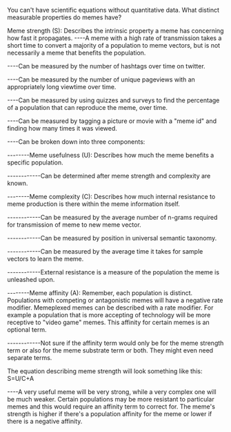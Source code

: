 You can't have scientific equations without quantitative data. What distinct measurable properties do memes have?

Meme strength (S): Describes the intrinsic property a meme has concerning how fast it propagates.
----A meme with a high rate of transmission takes a short time to convert a majority of a population to meme vectors, but is not necessarily a meme that benefits the population.

----Can be measured by the number of hashtags over time on twitter.

----Can be measured by the number of unique pageviews with an appropriately long viewtime over time.

----Can be measured by using quizzes and surveys to find the percentage of a population that can reproduce the meme, over time.

----Can be measured by tagging a picture or movie with a "meme id" and finding how many times it was viewed.

----Can be broken down into three components:

--------Meme usefulness (U): Describes how much the meme benefits a specific population. 

------------Can be determined after meme strength and complexity are known.

--------Meme complexity (C): Describes how much internal resistance to meme production is there within the meme information itself.

------------Can be measured by the average number of n-grams required for transmission of meme to new meme vector.

------------Can be measured by position in universal semantic taxonomy.

------------Can be measured by the average time it takes for sample vectors to learn the meme.

------------External resistance is a measure of the population the meme is unleashed upon.

--------Meme affinity (A): Remember, each population is distinct. Populations with competing or antagonistic memes will have a negative rate modifier. Memeplexed memes can be described with a rate modifier. For example a population that is more accepting of technology will be more receptive to "video game" memes. This affinity for certain memes is an optional term.

------------Not sure if the affinity term would only be for the meme strength term or also for the meme substrate term or both. They might even need separate terms.

The equation describing meme strength will look something like this: S=U/C+A

----A very useful meme will be very strong, while a very complex one will be much weaker. Certain populations may be more resistant to particular memes and this would require an affinity term to correct for. The meme's strength is higher if there's a population affinity for the meme or lower if there is a negative affinity.





